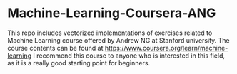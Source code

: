 # Machine-Learning-Coursera-ANG
This repo includes vectorized implementations of  exercises related to Machine Learning course offered by Andrew NG at Stanford university.
The course contents can be found at https://www.coursera.org/learn/machine-learning 
I recommend this course to anyone who is interested in this field, as it is a really good starting point for beginners.
